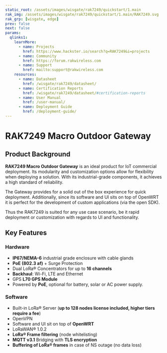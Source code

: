 ```yaml
---
static_root: /assets/images/wisgate/rak7249/quickstart/1.main
rak_img: /assets/images/wisgate/rak7249/quickstart/1.main/RAK7249.svg
rak_grp: [wisgate, edge]
prev: false
next: false
params:
  qlinks1:
    learnMore:
      - name: Projects
        href: https://www.hackster.io/search?q=RAK7249&i=projects
      - name: Community
        href: https://forum.rakwireless.com
      - name: Support
        href: mailto:support@rakwireless.com
    resources:
      - name: Datasheet
        href: /wisgate/rak7249/datasheet/
      - name: Certification Reports
        href: /wisgate/rak7249/datasheet/#certification-reports
      - name: User Manual
        href: /user-manual/
      - name: Deployment Guide
        href: /deployment-guide/
---
```


# RAK7249 Macro Outdoor Gateway

<rk-img
  :src="`${$frontmatter.static_root}/rak7249_overview.jpg`"
  width="70%"
  figure-number="1"
  caption="RAK7249 Macro Outdoor Gateway with Support Plate Attached"
/>

## Product Background

**RAK7249 Macro Outdoor Gateway** is an ideal product for IoT commercial deployment. Its modularity and customization options allow for flexibility when deploying a solution. With its industrial-grade components, it achieves a high standard of reliability.

The Gateway provides for a solid out of the box experience for quick deployment. Additionally, since its software and UI sits on top of OpenWRT it is perfect for the development of custom applications (via the open SDK).

Thus the RAK7249 is suited for any use case scenario, be it rapid deployment or customization with regards to UI and functionality.

<rk-btn
  src="/wisgate/rak7249/quickstart/"
  label="Get Started with RAK7249 Macro Outdoor Gateway"
/>

<rk-quick-links :params="$page.frontmatter.params.qlinks1" />

## Key Features

### Hardware

- **IP67/NEMA-6** industrial grade enclosure with cable glands
- **PoE (802.3 af)** + Surge Protection
- Dual LoRa® Concentrators for up to **16 channels**
- **Backhaul**: Wi-Fi, LTE and Ethernet
- GPS **L70 GPS Module**
- Powered by **PoE**, optional for battery, solar or AC power supply.

### Software

- Built-in LoRa® Server (**up to 128 nodes license included, higher tiers require a fee**)
- OpenVPN
- Software and UI sit on top of **OpenWRT**
- LoRaWAN® 1.0.2
- **LoRa® Frame filtering** (node whitelisting)
- **MQTT v3.1** Bridging with **TLS encryption**
- **Buffering of LoRa® frames** in case of NS outage (no data loss)


<rk-btn
  src="https://store.rakwireless.com/products/rak7249-diy-outdoor-gateway"
  label="Buy a RAK7249 Macro Outdoor Gateway"
  _blank
/>
